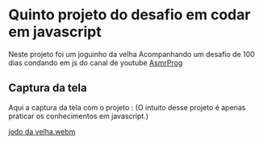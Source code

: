 # Quinto projeto do desafio em codar em javascript
Neste  projeto foi um joguinho da velha
Acompanhando um desafio de 100 dias condando em js do canal de youtube <a href="youtube.com/channel/UCJqXkOwrq7uBn-sn_Fvce9Q?sub_confirmation=1">AsmrProg</a>

## Captura da tela
Aqui a captura da tela com o projeto :
(O intuito desse projeto é apenas praticar os conhecimentos em javascript.)




[jodo da velha.webm](https://github.com/77971904/Desafio-de-codar-em-javascript05/assets/108705247/0855d96b-f520-412b-96e5-7c747c77b3e3)
